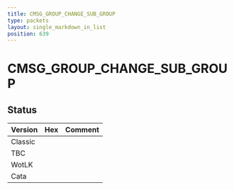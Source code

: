 ```yaml
---
title: CMSG_GROUP_CHANGE_SUB_GROUP
type: packets
layout: single_markdown_in_list
position: 639
---
```


# CMSG_GROUP_CHANGE_SUB_GROUP

## Status

Version | Hex | Comment
---------- | ---------- | ---------- 
Classic |  |  
TBC |  |  
WotLK |  |  
Cata |  |  
